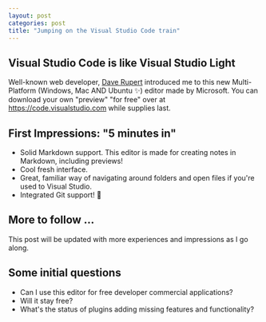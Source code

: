 ```yaml
---
layout: post
categories: post
title: "Jumping on the Visual Studio Code train"
---
```


## Visual Studio Code is like Visual Studio Light

Well-known web developer, [Dave Rupert](http://daverupert.com/2015/10/windows-editors-and-shells/) introduced me to this new Multi-Platform (Windows, Mac AND Ubuntu :sparkles:) editor made by Microsoft.
You can download your own "preview" "for free" over at <https://code.visualstudio.com> while supplies last.

## First Impressions: "5 minutes in"

- Solid Markdown support. This editor is made for creating notes in Markdown, including previews!
- Cool fresh interface.
- Great, familiar way of navigating around folders and open files if you're used to Visual Studio.
- Integrated Git support! :rocket:

## More to follow ...

This post will be updated with more experiences and impressions as I go along.

## Some initial questions

- Can I use this editor for free developer commercial applications?
- Will it stay free?
- What's the status of plugins adding missing features and functionality?